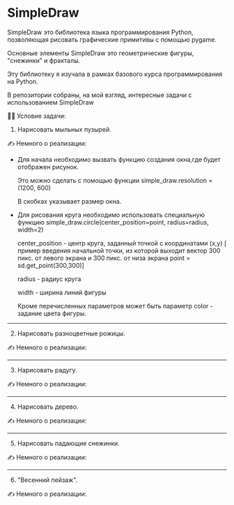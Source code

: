 # SimpleDraw

SimpleDraw это библиотека языка программирования Python, позволяющая рисовать графические примитивы с помощью pygame.

Основные элементы SimpleDraw это геометрические фигуры, "снежинки" и фракталы.

Эту библиотеку я изучала в рамках базового курса программирования на Python.

В репозитории собраны, на мой взгляд, интересные задачи с использованием SimpleDraw

:woman_teacher: Условие задачи:

1. Нарисовать мыльных пузырей. 

:writing_hand: Немного о реализации:

 - Для начала необходимо вызвать функцию создания окна,где будет отображен рисунок.

      Это можно сделать с помощью функции simple_draw.resolution = (1200, 600)

      В скобках указывает размер окна.

 - Для рисования круга необходимо использовать специальную функцию simple_draw.circle(center_position=point, radius=radius, width=2)
 
     center_position - центр круга, заданный точкой с координатами (x,y) [ пример введения начальной точки, из которой выходит вектор 300 пикс. от левого экрана и 300 пикс. от низа экрана point = sd.get_point(300,300)]
     
     radius - радиус круга
     
     width - ширина линий фигуры
     
     Кроме перечисленных параметров может быть параметр color - задание цвета фигуры.

---
2. Нарисовать разноцветные рожицы. 

:writing_hand: Немного о реализации:

---

3. Нарисовать радугу. 

:writing_hand: Немного о реализации:

---
4. Нарисовать дерево. 

:writing_hand: Немного о реализации:

---

5. Нарисовать падающие снежинки. 

:writing_hand: Немного о реализации:

---
6. "Весенний пейзаж". 

:writing_hand: Немного о реализации:
